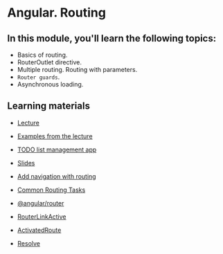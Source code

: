 # Angular. Routing

## In this module, you'll learn the following topics:

- Basics of routing.
- RouterOutlet directive.
- Multiple routing. Routing with parameters.
- `Router guards`.
- Asynchronous loading.

## Learning materials
- [Lecture](https://youtu.be/zmER4c9Nj_A)
- [Examples from the lecture](https://github.com/pavelrazuvalau/angular-lectures/tree/master/angular-routing)
- [TODO list management app](https://github.com/pavelrazuvalau/todo-list-management/tree/9c36d584cb393ec6bf860ec34dba1e3c4b9aa6fd)
- [Slides](https://slides.com/pavelrazuvalau/angular-routing)

- [Add navigation with routing](https://angular.io/tutorial/toh-pt5)
- [Common Routing Tasks](https://angular.io/guide/router)
- [@angular/router](https://angular.io/api/router)
- [RouterLinkActive](https://angular.io/api/router/RouterLinkActive)
- [ActivatedRoute](https://angular.io/api/router/ActivatedRoute)
- [Resolve](https://angular.io/api/router/Resolve)
